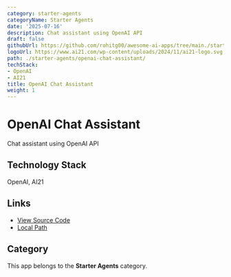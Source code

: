 ```yaml
---
category: starter-agents
categoryName: Starter Agents
date: '2025-07-16'
description: Chat assistant using OpenAI API
draft: false
githubUrl: https://github.com/rohitg00/awesome-ai-apps/tree/main./starter-agents/openai-chat-assistant/
logoUrl: https://www.ai21.com/wp-content/uploads/2024/11/ai21-logo.svg
path: ./starter-agents/openai-chat-assistant/
techStack:
- OpenAI
- AI21
title: OpenAI Chat Assistant
weight: 1
---
```


# OpenAI Chat Assistant

Chat assistant using OpenAI API

## Technology Stack

OpenAI, AI21

## Links

- [View Source Code](https://github.com/rohitg00/awesome-ai-apps/tree/main./starter-agents/openai-chat-assistant/)
- [Local Path](./starter-agents/openai-chat-assistant/)

## Category

This app belongs to the **Starter Agents** category.

